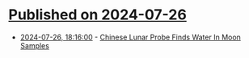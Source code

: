 # [Published on 2024-07-26](index.md)

* [2024-07-26, 18:16:00](https://soylentnews.org/article.pl?sid=24/07/26/0058219&from=rss) - [Chinese Lunar Probe Finds Water In Moon Samples](https://soylentnews.org/article.pl?sid=24/07/26/0058219&from=rss)
